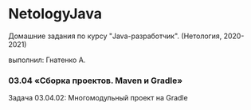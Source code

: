 # NetologyJava

Домашние задания по курсу "Java-разработчик". (Нетология, 2020-2021)

выполнил: Гнатенко А. 

### 03.04 «Сборка проектов. Maven и Gradle»
Задача 03.04.02: Многомодульный проект на Gradle